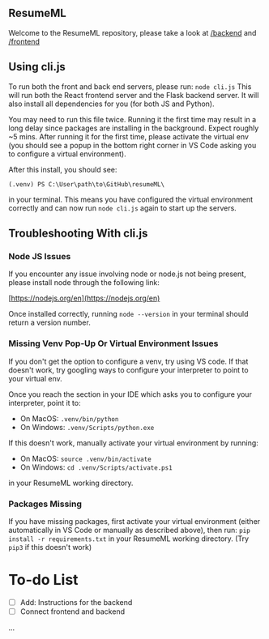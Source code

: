 ## ResumeML

Welcome to the ResumeML repository, please take a look at [/backend](https://github.com/LTCinterns2023/resumeML/tree/main/frontend) and [/frontend](https://github.com/LTCinterns2023/resumeML/tree/main/backend)

## Using cli.js

To run both the front and back end servers, please run: 
`node cli.js`
This will run both the React frontend server and the Flask backend server. It will also install all dependencies for you (for both JS and Python).

You may need to run this file twice. Running it the first time may result in a long delay since packages are installing in the background. Expect roughly ~5 mins. After running it for the first time, please activate the virtual env (you should see a popup in the bottom right corner in VS Code asking you to configure a virtual environment).

After this install, you should see:
```console
(.venv) PS C:\User\path\to\GitHub\resumeML\
```
in your terminal. This means you have configured the virtual environment correctly and can now run `node cli.js` again to start up the servers.

## Troubleshooting With cli.js

### Node JS Issues

If you encounter any issue involving node or node.js not being present, please install node through the following link:

[https://nodejs.org/en](https://nodejs.org/en)

Once installed correctly, running `node --version` in your terminal should return a version number.

### Missing Venv Pop-Up Or Virtual Environment Issues

If you don't get the option to configure a venv, try using VS code. If that doesn't work, try googling ways to configure your interpreter to point to your virtual env.

Once you reach the section in your IDE which asks you to configure your interpreter, point it to:

- On MacOS: `.venv/bin/python`
- On Windows: `.venv/Scripts/python.exe`

If this doesn't work, manually activate your virtual environment by running:

- On MacOS: `source .venv/bin/activate`
- On Windows: `cd .venv/Scripts/activate.ps1`

in your ResumeML working directory.

### Packages Missing

If you have missing packages, first activate your virtual environment (either automatically in VS Code or manually as described above), then run:
`pip install -r requirements.txt` in your ResumeML working directory. (Try `pip3` if this doesn't work)

# To-do List

- [ ] Add: Instructions for the backend
- [ ] Connect frontend and backend

...

